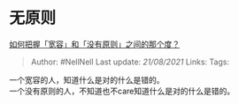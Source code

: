 # 无原则
[如何把握「宽容」和「没有原则」之间的那个度？](https://www.zhihu.com/question/19666646/answer/12792783)

> Author: #NellNell 
> Last update: *21/08/2021* 
> Links:
> Tags: 

一个宽容的人，知道什么是对的什么是错的。  
一个没有原则的人，不知道也不care知道什么是对的什么是错的。